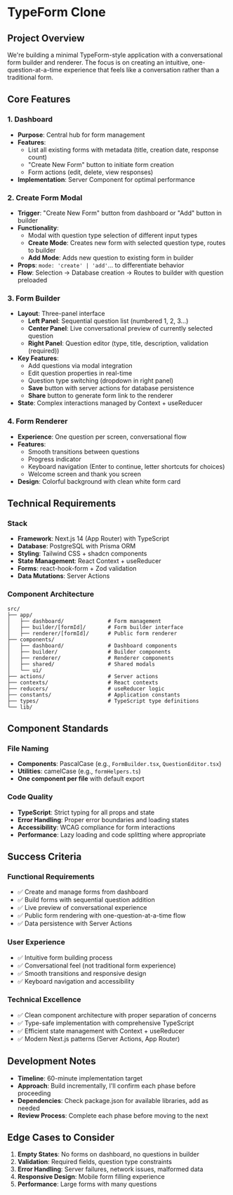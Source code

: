 # TypeForm Clone

## Project Overview

We're building a minimal TypeForm-style application with a conversational form builder and renderer. The focus is on creating an intuitive, one-question-at-a-time experience that feels like a conversation rather than a traditional form.

## Core Features

### 1. Dashboard

- **Purpose**: Central hub for form management
- **Features**:
  - List all existing forms with metadata (title, creation date, response count)
  - "Create New Form" button to initiate form creation
  - Form actions (edit, delete, view responses)
- **Implementation**: Server Component for optimal performance

### 2. Create Form Modal

- **Trigger**: "Create New Form" button from dashboard or "Add" button in builder
- **Functionality**:
  - Modal with question type selection of different input types
  - **Create Mode**: Creates new form with selected question type, routes to builder
  - **Add Mode**: Adds new question to existing form in builder
- **Props**: `mode: 'create' | 'add'`... to differentiate behavior
- **Flow**: Selection → Database creation → Routes to builder with question preloaded

### 3. Form Builder

- **Layout**: Three-panel interface
  - **Left Panel**: Sequential question list (numbered 1, 2, 3...)
  - **Center Panel**: Live conversational preview of currently selected question
  - **Right Panel**: Question editor (type, title, description, validation (required))
- **Key Features**:
  - Add questions via modal integration
  - Edit question properties in real-time
  - Question type switching (dropdown in right panel)
  - **Save** button with server actions for database persistence
  - **Share** button to generate form link to the renderer
- **State**: Complex interactions managed by Context + useReducer

### 4. Form Renderer

- **Experience**: One question per screen, conversational flow
- **Features**:
  - Smooth transitions between questions
  - Progress indicator
  - Keyboard navigation (Enter to continue, letter shortcuts for choices)
  - Welcome screen and thank you screen
- **Design**: Colorful background with clean white form card

## Technical Requirements

### Stack

- **Framework**: Next.js 14 (App Router) with TypeScript
- **Database**: PostgreSQL with Prisma ORM
- **Styling**: Tailwind CSS + shadcn components
- **State Management**: React Context + useReducer
- **Forms**: react-hook-form + Zod validation
- **Data Mutations**: Server Actions

### Component Architecture

```
src/
├── app/
│   ├── dashboard/              # Form management
│   ├── builder/[formId]/       # Form builder interface
│   ├── renderer/[formId]/      # Public form renderer
├── components/
│   ├── dashboard/              # Dashboard components
│   ├── builder/                # Builder components
│   ├── renderer/               # Renderer components
│   ├── shared/                 # Shared modals
│   └── ui/
├── actions/                    # Server actions
├── contexts/                   # React contexts
├── reducers/                   # useReducer logic
├── constants/                  # Application constants
├── types/                      # TypeScript type definitions
└── lib/
```

## Component Standards

### File Naming

- **Components**: PascalCase (e.g., `FormBuilder.tsx`, `QuestionEditor.tsx`)
- **Utilities**: camelCase (e.g., `formHelpers.ts`)
- **One component per file** with default export

### Code Quality

- **TypeScript**: Strict typing for all props and state
- **Error Handling**: Proper error boundaries and loading states
- **Accessibility**: WCAG compliance for form interactions
- **Performance**: Lazy loading and code splitting where appropriate

## Success Criteria

### Functional Requirements

- ✅ Create and manage forms from dashboard
- ✅ Build forms with sequential question addition
- ✅ Live preview of conversational experience
- ✅ Public form rendering with one-question-at-a-time flow
- ✅ Data persistence with Server Actions

### User Experience

- ✅ Intuitive form building process
- ✅ Conversational feel (not traditional form experience)
- ✅ Smooth transitions and responsive design
- ✅ Keyboard navigation and accessibility

### Technical Excellence

- ✅ Clean component architecture with proper separation of concerns
- ✅ Type-safe implementation with comprehensive TypeScript
- ✅ Efficient state management with Context + useReducer
- ✅ Modern Next.js patterns (Server Actions, App Router)

## Development Notes

- **Timeline**: 60-minute implementation target
- **Approach**: Build incrementally, I'll confirm each phase before proceeding
- **Dependencies**: Check package.json for available libraries, add as needed
- **Review Process**: Complete each phase before moving to the next

## Edge Cases to Consider

1. **Empty States**: No forms on dashboard, no questions in builder
2. **Validation**: Required fields, question type constraints
3. **Error Handling**: Server failures, network issues, malformed data
4. **Responsive Design**: Mobile form filling experience
5. **Performance**: Large forms with many questions
